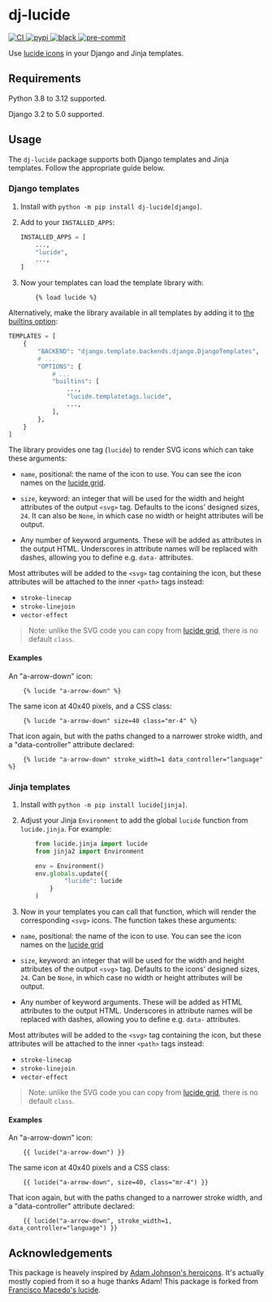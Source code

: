 # dj-lucide
<a href="https://github.com/vidski/lucide/actions?workflow=CI">
    <img
        src="https://img.shields.io/github/actions/workflow/status/franciscobmacedo/lucide/main.yml.svg?branch=main&style=for-the-badge"
        alt="CI"
        style="max-width: 100%;"
    >
</a>
<a href="https://pypi.org/project/dj-lucide/">
    <img
        src="https://img.shields.io/pypi/v/dj-lucide.svg?style=for-the-badge"
        alt="pypi"
        style="max-width: 100%;"
    >
</a>
<a href="https://github.com/psf/black">
    <img
        src="https://img.shields.io/badge/code%20style-black-000000.svg?style=for-the-badge"
        alt="black"
        style="max-width: 100%;"
    >
</a>
<a href="https://github.com/pre-commit/pre-commit">
    <img
        src="https://img.shields.io/badge/pre--commit-enabled-brightgreen?logo=pre-commit&logoColor=white&style=for-the-badge"
        alt="pre-commit"
        style="max-width: 100%;"
    >
</a>


Use [lucide icons](https://lucide.dev/) in your Django and Jinja templates.

## Requirements

Python 3.8 to 3.12 supported.

Django 3.2 to 5.0 supported.

## Usage

The `dj-lucide` package supports both Django templates and Jinja templates.
Follow the appropriate guide below.

### Django templates

1.  Install with `python -m pip install dj-lucide[django]`.

2.  Add to your `INSTALLED_APPS`:

    ```python
    INSTALLED_APPS = [
        ...,
        "lucide",
        ...,
    ]
    ```

3. Now your templates can load the template library with:

    ```django
        {% load lucide %}
    ```

Alternatively, make the library available in all templates by adding it to [the builtins option](https://docs.djangoproject.com/en/stable/topics/templates/#django.template.backends.django.DjangoTemplates>):

```python
TEMPLATES = [
    {
        "BACKEND": "django.template.backends.django.DjangoTemplates",
        # ...
        "OPTIONS": {
            # ...
            "builtins": [
                ...,
                "lucide.templatetags.lucide",
                ...,
            ],
        },
    }
]
```

The library provides one tag (`lucide`) to render SVG icons which can take these arguments:

- `name`, positional: the name of the icon to use. You can see the icon names on the [lucide grid](https://lucide.dev/icons/).

- `size`, keyword: an integer that will be used for the width and height attributes of the output `<svg>` tag.
  Defaults to the icons’ designed sizes, `24`.
  It can also be `None`, in which case no width or height attributes will be output.

- Any number of keyword arguments.
  These will be added as attributes in the output HTML.
  Underscores in attribute names will be replaced with dashes, allowing you to define e.g. `data-` attributes.


Most attributes will be added to the `<svg>` tag containing the icon, but these attributes will be attached to the inner `<path>` tags instead:

  - `stroke-linecap`
  - `stroke-linejoin`
  - `vector-effect`

> Note: unlike the SVG code you can copy from [lucide grid](https://lucide.dev/icons/), there is no default `class`.

#### Examples

An "a-arrow-down” icon:

```django
    {% lucide "a-arrow-down" %}
```

The same icon at 40x40 pixels, and a CSS class:

```django
    {% lucide "a-arrow-down" size=40 class="mr-4" %}
```

That icon again, but with the paths changed to a narrower stroke width, and a "data-controller" attribute declared:

```django
    {% lucide "a-arrow-down" stroke_width=1 data_controller="language" %}
```

### Jinja templates

1. Install with `python -m pip install lucide[jinja]`.

2. Adjust your Jinja `Environment` to add the global `lucide` function from `lucide.jinja`.
   For example:

   ```python
       from lucide.jinja import lucide
       from jinja2 import Environment

       env = Environment()
       env.globals.update({
               "lucide": lucide
           }
       )
    ```
3. Now in your templates you can call that function, which will render the corresponding `<svg>` icons. The function takes these arguments:

- `name`, positional: the name of the icon to use.
  You can see the icon names on the [lucide grid](https://lucide.dev/icons/)

- `size`, keyword: an integer that will be used for the width and height attributes of the output `<svg>` tag.
  Defaults to the icons’ designed sizes, `24`.
  Can be `None`, in which case no width or height attributes will be output.

- Any number of keyword arguments.
  These will be added as HTML attributes to the output HTML.
  Underscores in attribute names will be replaced with dashes, allowing you to define e.g. `data-` attributes.

Most attributes will be added to the `<svg>` tag containing the icon, but these attributes will be attached to the inner `<path>` tags instead:

  - `stroke-linecap`
  - `stroke-linejoin`
  - `vector-effect`

> Note: unlike the SVG code you can copy from [lucide grid](https://lucide.dev/icons/), there is no default `class`.

#### Examples

An "a-arrow-down” icon:

```jinja
    {{ lucide("a-arrow-down") }}
```

The same icon at 40x40 pixels and a CSS class:

```jinja
    {{ lucide("a-arrow-down", size=40, class="mr-4") }}
```

That icon again, but with the paths changed to a narrower stroke width, and a "data-controller" attribute declared:

```jinja
    {{ lucide("a-arrow-down", stroke_width=1, data_controller="language") }}
```

## Acknowledgements

This package is heavely inspired by [Adam Johnson's heroicons](https://github.com/adamchainz/heroicons). It's actually mostly copied from it so a huge thanks Adam!
This package is forked from [Francisco Macedo's lucide](https://github.com/franciscobmacedo/lucide).

